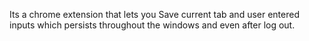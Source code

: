 Its a chrome extension that lets you Save current tab and user entered inputs which persists throughout the windows and even after log out. 
